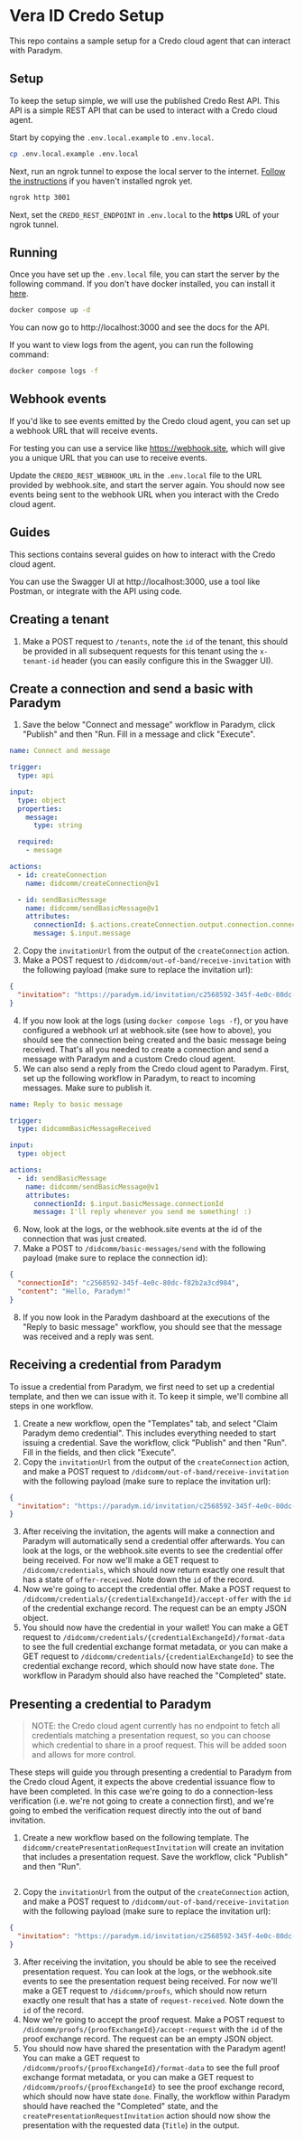 # Vera ID Credo Setup

This repo contains a sample setup for a Credo cloud agent that can interact with Paradym.

## Setup

To keep the setup simple, we will use the published Credo Rest API. This API is a simple REST API that can be used to interact with a Credo cloud agent.

Start by copying the `.env.local.example` to `.env.local`.

```sh
cp .env.local.example .env.local
```

Next, run an ngrok tunnel to expose the local server to the internet. [Follow the instructions](https://ngrok.com/download) if you haven't installed ngrok yet.

```sh
ngrok http 3001
```

Next, set the `CREDO_REST_ENDPOINT` in `.env.local` to the **https** URL of your ngrok tunnel.

## Running

Once you have set up the `.env.local` file, you can start the server by the following command. If you don't have docker installed, you can install it [here](https://docs.docker.com/engine/install/).

```sh
docker compose up -d
```

You can now go to http://localhost:3000 and see the docs for the API.

If you want to view logs from the agent, you can run the following command:

```sh
docker compose logs -f
```

## Webhook events

If you'd like to see events emitted by the Credo cloud agent, you can set up a webhook URL that will receive events.

For testing you can use a service like https://webhook.site, which will give you a unique URL that you can use to receive events.

Update the `CREDO_REST_WEBHOOK_URL` in the `.env.local` file to the URL provided by webhook.site, and start the server again. You should now see events being sent to the webhook URL when you interact with the Credo cloud agent.

## Guides

This sections contains several guides on how to interact with the Credo cloud agent.

You can use the Swagger UI at http://localhost:3000, use a tool like Postman, or integrate with the API using code.

## Creating a tenant

1. Make a POST request to `/tenants`, note the `id` of the tenant, this should be provided in all subsequent requests for this tenant using the `x-tenant-id` header (you can easily configure this in the Swagger UI).

## Create a connection and send a basic with Paradym

1. Save the below "Connect and message" workflow in Paradym, click "Publish" and then "Run. Fill in a message and click "Execute".

```yaml
name: Connect and message

trigger:
  type: api

input:
  type: object
  properties:
    message:
      type: string

  required:
    - message

actions:
  - id: createConnection
    name: didcomm/createConnection@v1

  - id: sendBasicMessage
    name: didcomm/sendBasicMessage@v1
    attributes:
      connectionId: $.actions.createConnection.output.connection.connectionId
      message: $.input.message
```

2. Copy the `invitationUrl` from the output of the `createConnection` action.
3. Make a POST request to `/didcomm/out-of-band/receive-invitation` with the following payload (make sure to replace the invitation url):

```json
{
  "invitation": "https://paradym.id/invitation/c2568592-345f-4e0c-80dc-f82b2a3cd984"
}
```

4. If you now look at the logs (using `docker compose logs -f`), or you have configured a webhook url at webhook.site (see how to above), you should see the connection being created and the basic message being received. That's all you needed to create a connection and send a message with Paradym and a custom Credo cloud agent.
5. We can also send a reply from the Credo cloud agent to Paradym. First, set up the following workflow in Paradym, to react to incoming messages. Make sure to publish it.

```yaml
name: Reply to basic message

trigger:
  type: didcommBasicMessageReceived

input:
  type: object

actions:
  - id: sendBasicMessage
    name: didcomm/sendBasicMessage@v1
    attributes:
      connectionId: $.input.basicMessage.connectionId
      message: I'll reply whenever you send me something! :)
```

6. Now, look at the logs, or the webhook.site events at the id of the connection that was just created.
7. Make a POST to `/didcomm/basic-messages/send` with the following payload (make sure to replace the connection id):

```json
{
  "connectionId": "c2568592-345f-4e0c-80dc-f82b2a3cd984",
  "content": "Hello, Paradym!"
}
```

8. If you now look in the Paradym dashboard at the executions of the "Reply to basic message" workflow, you should see that the message was received and a reply was sent.

## Receiving a credential from Paradym

To issue a credential from Paradym, we first need to set up a credential template, and then we can issue with it. To keep it simple, we'll combine all steps in one workflow.

1. Create a new workflow, open the "Templates" tab, and select "Claim Paradym demo credential". This includes everything needed to start issuing a credential. Save the workflow, click "Publish" and then "Run". Fill in the fields, and then click "Execute".
2. Copy the `invitationUrl` from the output of the `createConnection` action, and make a POST request to `/didcomm/out-of-band/receive-invitation` with the following payload (make sure to replace the invitation url):

```json
{
  "invitation": "https://paradym.id/invitation/c2568592-345f-4e0c-80dc-f82b2a3cd984"
}
```

3. After receiving the invitation, the agents will make a connection and Paradym will automatically send a credential offer afterwards. You can look at the logs, or the webhook.site events to see the credential offer being received. For now we'll make a GET request to `/didcomm/credentials`, which should now return exactly one result that has a state of `offer-received`. Note down the `id` of the record.
4. Now we're going to accept the credential offer. Make a POST request to `/didcomm/credentials/{credentialExchangeId}/accept-offer` with the `id` of the credential exchange record. The request can be an empty JSON object.
5. You should now have the credential in your wallet! You can make a GET request to `/didcomm/credentials/{credentialExchangeId}/format-data` to see the full credential exchange format metadata, or you can make a GET request to `/didcomm/credentials/{credentialExchangeId}` to see the credential exchange record, which should now have state `done`. The workflow in Paradym should also have reached the "Completed" state.

## Presenting a credential to Paradym

> NOTE: the Credo cloud agent currently has no endpoint to fetch all credentials matching a presentation request, so you can choose which credential to share in a proof request. This will be added soon and allows for more control.

These steps will guide you through presenting a credential to Paradym from the Credo cloud Agent, it expects the above credential issuance flow to have been completed. In this case we're going to do a connection-less verification (i.e. we're not going to create a connection first), and we're going to embed the verification request directly into the out of band invitation.

1. Create a new workflow based on the following template. The `didcomm/createPresentationRequestInvitation` will create an invitation that includes a presentation request. Save the workflow, click "Publish" and then "Run".

```yaml

```

2. Copy the `invitationUrl` from the output of the `createConnection` action, and make a POST request to `/didcomm/out-of-band/receive-invitation` with the following payload (make sure to replace the invitation url):

```json
{
  "invitation": "https://paradym.id/invitation/c2568592-345f-4e0c-80dc-f82b2a3cd984"
}
```

3. After receiving the invitation, you should be able to see the received presentation request. You can look at the logs, or the webhook.site events to see the presentation request being received. For now we'll make a GET request to `/didcomm/proofs`, which should now return exactly one result that has a state of `request-received`. Note down the `id` of the record.
4. Now we're going to accept the proof request. Make a POST request to `/didcomm/proofs/{proofExchangeId}/accept-request` with the `id` of the proof exchange record. The request can be an empty JSON object.
5. You should now have shared the presentation with the Paradym agent! You can make a GET request to `/didcomm/proofs/{proofExchangeId}/format-data` to see the full proof exchange format metadata, or you can make a GET request to `/didcomm/proofs/{proofExchangeId}` to see the proof exchange record, which should now have state `done`. Finally, the workflow within Paradym should have reached the "Completed" state, and the `createPresentationRequestInvitation` action should now show the presentation with the requested data (`Title`) in the output.
